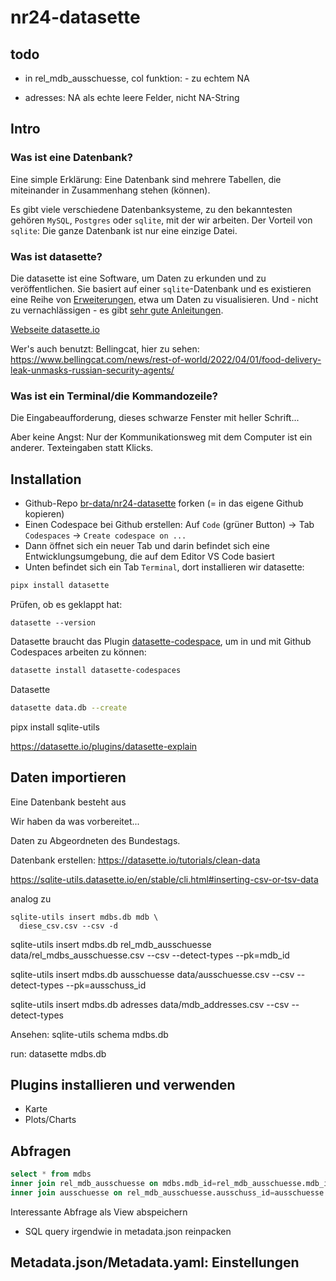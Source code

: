 # nr24-datasette

## todo

- in rel_mdb_ausschuesse, col funktion: - zu echtem NA

- adresses: NA als echte leere Felder, nicht NA-String

## Intro

### Was ist eine Datenbank?

Eine simple Erklärung: Eine Datenbank sind mehrere Tabellen, die miteinander in Zusammenhang stehen (können).

Es gibt viele verschiedene Datenbanksysteme, zu den bekanntesten gehören `MySQL`, `Postgres` oder `sqlite`, mit der wir arbeiten. 
Der Vorteil von `sqlite`: Die ganze Datenbank ist nur eine einzige Datei. 


### Was ist datasette?

Die datasette ist eine Software, um Daten zu erkunden und zu veröffentlichen. 
Sie basiert auf einer `sqlite`-Datenbank und es existieren eine Reihe von [Erweiterungen](https://datasette.io/plugins), etwa um Daten zu visualisieren. 
Und - nicht zu vernachlässigen - es gibt [sehr gute Anleitungen](https://datasette.io/tutorials). 

[Webseite datasette.io](https://datasette.io/)

Wer's auch benutzt: Bellingcat, hier zu sehen: https://www.bellingcat.com/news/rest-of-world/2022/04/01/food-delivery-leak-unmasks-russian-security-agents/

### Was ist ein Terminal/die Kommandozeile?

Die Eingabeaufforderung, dieses schwarze Fenster mit heller Schrift...  

Aber keine Angst: Nur der Kommunikationsweg mit dem Computer ist ein anderer. Texteingaben statt Klicks. 

## Installation

- Github-Repo [br-data/nr24-datasette](https://github.com/br-data/nr24-datasette) forken (= in das eigene Github kopieren)
- Einen Codespace bei Github erstellen: Auf `Code` (grüner Button) -> Tab `Codespaces` -> `Create codespace on ...`
- Dann öffnet sich ein neuer Tab und darin befindet sich eine Entwicklungsumgebung, die auf dem Editor VS Code basiert
- Unten befindet sich ein Tab `Terminal`, dort installieren wir datasette:

```bash
pipx install datasette
```

Prüfen, ob es geklappt hat: 

```
datasette --version
```

Datasette braucht das Plugin [datasette-codespace](https://datasette.io/plugins/datasette-codespaces), um in und mit Github Codespaces arbeiten zu können:

```bash
datasette install datasette-codespaces
```

Datasette 
```bash
datasette data.db --create
```


pipx install sqlite-utils

https://datasette.io/plugins/datasette-explain


## Daten importieren

Eine Datenbank besteht aus  

Wir haben da was vorbereitet...

Daten zu Abgeordneten des Bundestags.

Datenbank erstellen: https://datasette.io/tutorials/clean-data

https://sqlite-utils.datasette.io/en/stable/cli.html#inserting-csv-or-tsv-data

analog zu 

```
sqlite-utils insert mdbs.db mdb \
  diese_csv.csv --csv -d
```


sqlite-utils insert mdbs.db rel_mdb_ausschuesse data/rel_mdbs_ausschuesse.csv --csv --detect-types --pk=mdb_id  

sqlite-utils insert mdbs.db ausschuesse data/ausschuesse.csv --csv --detect-types --pk=ausschuss_id 

sqlite-utils insert mdbs.db adresses data/mdb_addresses.csv --csv --detect-types   

Ansehen:  sqlite-utils schema mdbs.db


run: datasette mdbs.db

## Plugins installieren und verwenden


- Karte
- Plots/Charts


## Abfragen


```sql
select * from mdbs 
inner join rel_mdb_ausschuesse on mdbs.mdb_id=rel_mdb_ausschuesse.mdb_id
inner join ausschuesse on rel_mdb_ausschuesse.ausschuss_id=ausschuesse.ausschuss_id
```

Interessante Abfrage als View abspeichern
- SQL query irgendwie in metadata.json reinpacken


## Metadata.json/Metadata.yaml: Einstellungen



